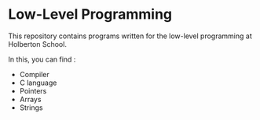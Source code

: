 # Low-Level Programming

This repository contains programs written for the low-level programming at Holberton School.

In this, you can find :

- Compiler
- C language
- Pointers
- Arrays
- Strings